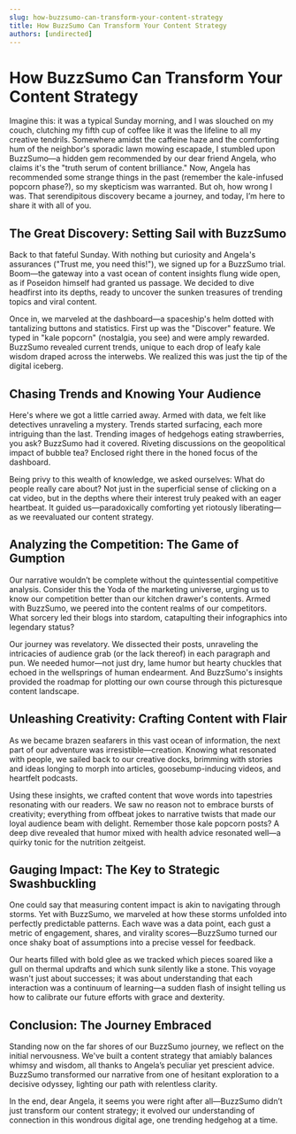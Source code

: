 ```yaml
---
slug: how-buzzsumo-can-transform-your-content-strategy
title: How BuzzSumo Can Transform Your Content Strategy
authors: [undirected]
---
```



# How BuzzSumo Can Transform Your Content Strategy

Imagine this: it was a typical Sunday morning, and I was slouched on my couch, clutching my fifth cup of coffee like it was the lifeline to all my creative tendrils. Somewhere amidst the caffeine haze and the comforting hum of the neighbor's sporadic lawn mowing escapade, I stumbled upon BuzzSumo—a hidden gem recommended by our dear friend Angela, who claims it's the "truth serum of content brilliance." Now, Angela has recommended some strange things in the past (remember the kale-infused popcorn phase?), so my skepticism was warranted. But oh, how wrong I was. That serendipitous discovery became a journey, and today, I’m here to share it with all of you.

## The Great Discovery: Setting Sail with BuzzSumo

Back to that fateful Sunday. With nothing but curiosity and Angela's assurances ("Trust me, you need this!"), we signed up for a BuzzSumo trial. Boom—the gateway into a vast ocean of content insights flung wide open, as if Poseidon himself had granted us passage. We decided to dive headfirst into its depths, ready to uncover the sunken treasures of trending topics and viral content.

Once in, we marveled at the dashboard—a spaceship's helm dotted with tantalizing buttons and statistics. First up was the "Discover" feature. We typed in "kale popcorn" (nostalgia, you see) and were amply rewarded. BuzzSumo revealed current trends, unique to each drop of leafy kale wisdom draped across the interwebs. We realized this was just the tip of the digital iceberg.

## Chasing Trends and Knowing Your Audience

Here's where we got a little carried away. Armed with data, we felt like detectives unraveling a mystery. Trends started surfacing, each more intriguing than the last. Trending images of hedgehogs eating strawberries, you ask? BuzzSumo had it covered. Riveting discussions on the geopolitical impact of bubble tea? Enclosed right there in the honed focus of the dashboard.

Being privy to this wealth of knowledge, we asked ourselves: What do people really care about? Not just in the superficial sense of clicking on a cat video, but in the depths where their interest truly peaked with an eager heartbeat. It guided us—paradoxically comforting yet riotously liberating—as we reevaluated our content strategy.

## Analyzing the Competition: The Game of Gumption

Our narrative wouldn’t be complete without the quintessential competitive analysis. Consider this the Yoda of the marketing universe, urging us to know our competition better than our kitchen drawer's contents. Armed with BuzzSumo, we peered into the content realms of our competitors. What sorcery led their blogs into stardom, catapulting their infographics into legendary status? 

Our journey was revelatory. We dissected their posts, unraveling the intricacies of audience grab (or the lack thereof) in each paragraph and pun. We needed humor—not just dry, lame humor but hearty chuckles that echoed in the wellsprings of human endearment. And BuzzSumo's insights provided the roadmap for plotting our own course through this picturesque content landscape.

## Unleashing Creativity: Crafting Content with Flair

As we became brazen seafarers in this vast ocean of information, the next part of our adventure was irresistible—creation. Knowing what resonated with people, we sailed back to our creative docks, brimming with stories and ideas longing to morph into articles, goosebump-inducing videos, and heartfelt podcasts.

Using these insights, we crafted content that wove words into tapestries resonating with our readers. We saw no reason not to embrace bursts of creativity; everything from offbeat jokes to narrative twists that made our loyal audience beam with delight. Remember those kale popcorn posts? A deep dive revealed that humor mixed with health advice resonated well—a quirky tonic for the nutrition zeitgeist.

## Gauging Impact: The Key to Strategic Swashbuckling

One could say that measuring content impact is akin to navigating through storms. Yet with BuzzSumo, we marveled at how these storms unfolded into perfectly predictable patterns. Each wave was a data point, each gust a metric of engagement, shares, and virality scores—BuzzSumo turned our once shaky boat of assumptions into a precise vessel for feedback.

Our hearts filled with bold glee as we tracked which pieces soared like a gull on thermal updrafts and which sunk silently like a stone. This voyage wasn't just about successes; it was about understanding that each interaction was a continuum of learning—a sudden flash of insight telling us how to calibrate our future efforts with grace and dexterity.

## Conclusion: The Journey Embraced

Standing now on the far shores of our BuzzSumo journey, we reflect on the initial nervousness. We've built a content strategy that amiably balances whimsy and wisdom, all thanks to Angela’s peculiar yet prescient advice. BuzzSumo transformed our narrative from one of hesitant exploration to a decisive odyssey, lighting our path with relentless clarity.

In the end, dear Angela, it seems you were right after all—BuzzSumo didn’t just transform our content strategy; it evolved our understanding of connection in this wondrous digital age, one trending hedgehog at a time.